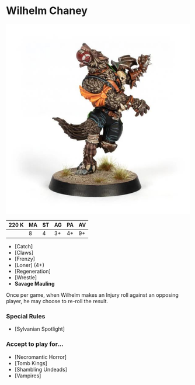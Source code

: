 # Wilhelm Chaney

![](../media/starplayers/BBWilhelmChaneyLead.jpg)

| 220 K  | MA | ST | AG | PA | AV |
| --- | --- | --- | --- | --- | --- |
| | 8 | 4 | 3+ | 4+ | 9+ |

* [Catch]
* [Claws]
* [Frenzy]
* [Loner] (4+)
* [Regeneration]
* [Wrestle]
* **Savage Mauling**

Once per game, when Wilhelm makes an Injury roll against an opposing player, he may choose to re-roll the result.

### Special Rules
* [Sylvanian Spotlight]

### Accept to play for...
* [Necromantic Horror]
* [Tomb Kings]
* [Shambling Undeads]
* [Vampires]
